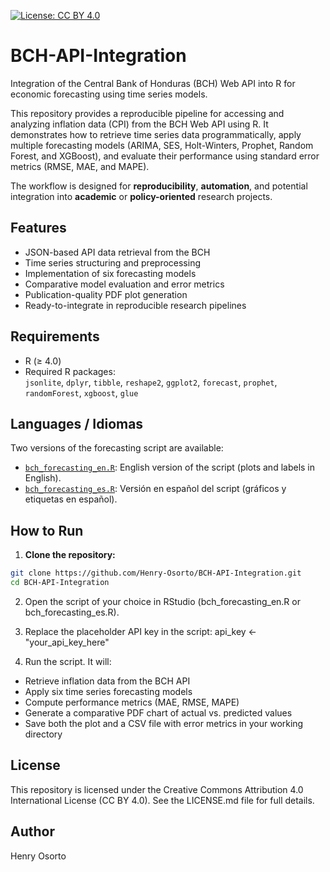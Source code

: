 [![License: CC BY 4.0](https://img.shields.io/badge/License-CC%20BY%204.0-lightgrey.svg)](http://creativecommons.org/licenses/by/4.0/)

# BCH-API-Integration

Integration of the Central Bank of Honduras (BCH) Web API into R for economic forecasting using time series models.

This repository provides a reproducible pipeline for accessing and analyzing inflation data (CPI) from the BCH Web API using R. It demonstrates how to retrieve time series data programmatically, apply multiple forecasting models (ARIMA, SES, Holt-Winters, Prophet, Random Forest, and XGBoost), and evaluate their performance using standard error metrics (RMSE, MAE, and MAPE).

The workflow is designed for **reproducibility**, **automation**, and potential integration into **academic** or **policy-oriented** research projects.

## Features

- JSON-based API data retrieval from the BCH
- Time series structuring and preprocessing
- Implementation of six forecasting models
- Comparative model evaluation and error metrics
- Publication-quality PDF plot generation
- Ready-to-integrate in reproducible research pipelines

## Requirements

- R (≥ 4.0)
- Required R packages:  
  `jsonlite`, `dplyr`, `tibble`, `reshape2`, `ggplot2`, `forecast`, `prophet`, `randomForest`, `xgboost`, `glue`

## Languages / Idiomas

Two versions of the forecasting script are available:

- [`bch_forecasting_en.R`](bch_forecasting_en.R): English version of the script (plots and labels in English).
- [`bch_forecasting_es.R`](bch_forecasting_es.R): Versión en español del script (gráficos y etiquetas en español).

## How to Run

1. **Clone the repository:**

```bash
git clone https://github.com/Henry-Osorto/BCH-API-Integration.git
cd BCH-API-Integration
```

2. Open the script of your choice in RStudio (bch_forecasting_en.R or bch_forecasting_es.R).

3. Replace the placeholder API key in the script:
   api_key <- "your_api_key_here"

4. Run the script. It will:
- Retrieve inflation data from the BCH API
- Apply six time series forecasting models
- Compute performance metrics (MAE, RMSE, MAPE)
- Generate a comparative PDF chart of actual vs. predicted values
- Save both the plot and a CSV file with error metrics in your working directory

## License

This repository is licensed under the Creative Commons Attribution 4.0 International License (CC BY 4.0).
See the LICENSE.md file for full details.

## Author

Henry Osorto

